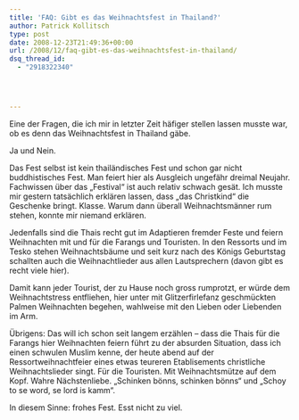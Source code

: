 ```yaml
---
title: 'FAQ: Gibt es das Weihnachtsfest in Thailand?'
author: Patrick Kollitsch
type: post
date: 2008-12-23T21:49:36+00:00
url: /2008/12/faq-gibt-es-das-weihnachtsfest-in-thailand/
dsq_thread_id:
  - "2918322340"




---
```

Eine der Fragen, die ich mir in letzter Zeit häfiger stellen lassen musste war, ob es denn das Weihnachtsfest in Thailand gäbe.

Ja und Nein.

Das Fest selbst ist kein thailändisches Fest und schon gar nicht buddhistisches Fest. Man feiert hier als Ausgleich ungefähr dreimal Neujahr. Fachwissen über das „Festival“ ist auch relativ schwach gesät. Ich musste mir gestern tatsächlich erklären lassen, dass „das Christkind“ die Geschenke bringt. Klasse. Warum dann überall Weihnachtsmänner rum stehen, konnte mir niemand erklären.

Jedenfalls sind die Thais recht gut im Adaptieren fremder Feste und feiern Weihnachten mit und für die Farangs und Touristen. In den Ressorts und im Tesko stehen Weihnachtsbäume und seit kurz nach des Königs Geburtstag schallten auch die Weihnachtlieder aus allen Lautsprechern (davon gibt es recht viele hier).

Damit kann jeder Tourist, der zu Hause noch gross rumprotzt, er würde dem Weihnachtstress entfliehen, hier unter mit Glitzerfirlefanz geschmückten Palmen Weihnachten begehen, wahlweise mit den Lieben oder Liebenden im Arm.

&Uuml;brigens: Das will ich schon seit langem erzählen – dass die Thais für die Farangs hier Weihnachten feiern führt zu der absurden Situation, dass ich einen schwulen Muslim kenne, der heute abend auf der Ressortweihnachtfeier eines etwas teureren Etablisements christliche Weihnachtslieder singt. Für die Touristen. Mit Weihnachtsmütze auf dem Kopf. Wahre Nächstenliebe. „Schinken bönns, schinken bönns“ und „Schoy to se word, se lord is kamm“.

In diesem Sinne: frohes Fest. Esst nicht zu viel.